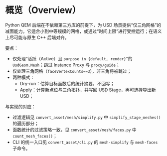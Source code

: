 # 概览（Overview）

Python QEM 后端在不依赖第三方库的前提下，为 USD 场景提供“仅三角网格”的减面能力。它适合小到中等规模的网格，或通过“时间上限”进行受控运行；在语义上尽可能与原生 C++ 后端对齐。

要点：
- 仅处理“活跃（Active）且 `purpose in {default, render}`”的 `UsdGeom.Mesh`；跳过 Instance Proxy 与 `proxy/guide`；
- 仅处理三角网格（`faceVertexCounts==3`），非三角将被跳过；
- 两种模式：
  - Dry-run：估算目标面数后的统计摘要，不回写；
  - Apply：计算新点位与三角拓扑，并写回 USD Stage，再可选择导出新 USD；

与实现的对应：
- 过滤逻辑见 `convert_asset/mesh/simplify.py` 中 `simplify_stage_meshes()` 的遍历部分；
- 面数统计的过滤策略一致，见 `convert_asset/mesh/faces.py` 中 `count_mesh_faces()`；
- CLI 的统一入口见 `convert_asset/cli.py` 的 `mesh-simplify` 与 `mesh-faces` 子命令。
